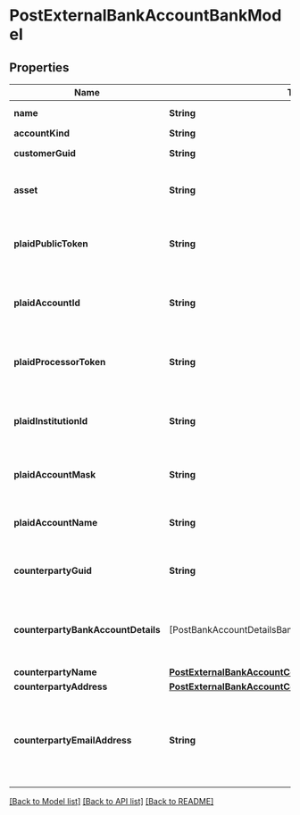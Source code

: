 # PostExternalBankAccountBankModel

## Properties
Name | Type | Description | Notes
------------ | ------------- | ------------- | -------------
**name** | **String** | The name of the account. | 
**accountKind** | **String** | The account type | 
**customerGuid** | **String** | The customer identifier. | [optional] 
**asset** | **String** | The asset code. If not set will try and default to the Bank&#39;s configured fiat asset. | [optional] 
**plaidPublicToken** | **String** | The public token for the account. Required for &#39;plaid&#39; accounts. Required when account_kind is plaid. | [optional] 
**plaidAccountId** | **String** | The account identifier in plaid. Required for &#39;plaid&#39; accounts. Required when account_kind is plaid. | [optional] 
**plaidProcessorToken** | **String** | The Plaid processor token used to access the account. Required when account_kind is plaid_processor_token. | [optional] 
**plaidInstitutionId** | **String** | Plaid&#39;s institution ID for the account&#39;s institution. Required when account_kind is plaid_processor_token. | [optional] 
**plaidAccountMask** | **String** | The account mask for the account. Required when account_kind is plaid_processor_token. | [optional] 
**plaidAccountName** | **String** | The name of the account. Required when account_kind is plaid_processor_token. | [optional] 
**counterpartyGuid** | **String** | The counterparty identifier. Optional when account_kind is raw_routing_details. | [optional] 
**counterpartyBankAccountDetails** | [PostBankAccountDetailsBankModel] | The counterparty&#39;s checking bank account information. Required when account_kind is raw_routing_details. | [optional] 
**counterpartyName** | [**PostExternalBankAccountCounterpartyNameBankModel**](PostExternalBankAccountCounterpartyNameBankModel.md) |  | [optional] 
**counterpartyAddress** | [**PostExternalBankAccountCounterpartyAddressBankModel**](PostExternalBankAccountCounterpartyAddressBankModel.md) |  | [optional] 
**counterpartyEmailAddress** | **String** | The counterparty&#39;s email address on their checking account. Optional when account_kind is raw_routing_details and counterparty_guid is not present. | [optional] 

[[Back to Model list]](../README.md#documentation-for-models) [[Back to API list]](../README.md#documentation-for-api-endpoints) [[Back to README]](../README.md)


